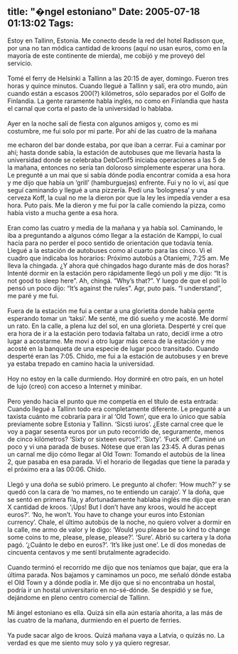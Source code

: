 title: "�ngel estoniano"
Date: 2005-07-18 01:13:02
Tags: 
---
Estoy en Tallinn, Estonia. Me conecto desde la red del hotel Radisson
que, por una no tan módica cantidad de kroons (aquí no usan euros, como
en la mayoría de este continente de mierda), me cobijó y me proveyó del
servicio.<br/><br/>
Tomé el ferry de Helsinki a Tallinn a las 20:15 de ayer, domingo.
Fueron tres horas y quince minutos. Cuando llegué a Tallinn y salí, era
otro mundo, aún cuando están a escasos 200(?) kilómetros, sólo
separados por el Golfo de Finlandia. La gente raramente habla inglés,
no como en Finlandia que hasta el carnal que corta el pasto de la
universidad lo hablaba.<br/><br/>
Ayer en la noche salí de fiesta con algunos amigos y, como es mi
costumbre, me fui solo por mi parte. Por ahí de las cuatro de la mañana

me echaron del bar donde estaba, por que iban a cerrar. Fui a caminar
por ahí; hasta donde sabía, la estación de autobuses que me llevaría
hasta la universidad donde se celebraba DebConf5 iniciaba operaciones a
las 5 de la mañana, entonces no sería tan doloroso simplemente esperar
una hora. Le pregunté a un mai que si sabía dónde podía encontrar
comida a esa hora y me dijo que había un &#8216;grill&#8217; (hamburguejas)
enfrente. Fui y no lo vi, así que seguí caminando y llegué a una
pizzería. Pedí una &#8216;bolognesa&#8217; y una cerveza Koff, la cual no me la
dieron por que la ley les impedía vender a esa hora. Puto país. Me la
dieron y me fui por la calle comiendo la pizza, como había visto a
mucha gente a esa hora.<br/><br/>
Eran como las cuatro y media de la mañana y ya había sol. Caminando, le
iba a preguntando a algunos cómo llegar a la estación de Kamppi, lo
cual hacía para no perder el poco sentido de orientación que todavía
tenía. Llegué a la estación de autobuses como al cuarto para las cinco.
Vi el cuadro que indicaba los horarios: Próximo autobús a Otaniemi,
7:25 am. Me lleva la chingada. ¿Y ahora qué chingados hago durante más
de dos horas? Intenté dormir en la estación pero rápidamente llegó un
poli y me dijo: &#8220;It is not good to sleep here&#8221;. Ah, chingá. &#8220;Why&#8217;s
that?&#8221;. Y luego de que el poli lo pensó un poco dijo: &#8220;It&#8217;s against the
rules&#8221;. Agr, puto país. &#8220;I understand&#8221;, me paré y me fui.<br/><br/>
Fuera de la estación me fui a centar a una glorietita donde había gente
esperando tomar un &#8216;taksi&#8217;. Me senté, me dió sueño y me acosté. Me
dormí un rato. En la calle, a plena luz del sol, en una glorieta.
Desperté y creí que era hora de ir a la estación pero todavía faltaba
un rato, decidí irme a otro lugar a acostarme. Me moví a otro lugar más
cerca de la estación y me acosté en la banqueta de una especie de lugar
poco transitado. Cuando desperté eran las 7:05. Chido, me fui a la
estación de autobuses y en breve ya estaba trepado en camino hacia la
universidad.<br/><br/>
Hoy no estoy en la calle durmiendo. Hoy dormiré en otro país, en un hotel de lujo (creo) con acceso a Internet y minibar.<br/><br/>
Pero yendo hacia el punto que me competía en el título de esta entrada:
Cuando llegué a Tallinn todo era completamente diferente. Le pregunté a
un taxista cuánto me cobraría para ir al &#8216;Old Town&#8217;, que era lo único
que sabía previamente sobre Estonia y Tallinn. &#8216;Sicsti iuros&#8217;. ¿Este
carnal cree que le voy a pagar sesenta euros por un puto recorrido de,
seguramente, menos de cinco kilómetros? &#8216;Sixty or sixteen euros?&#8217;.
&#8216;Sixty&#8217;. &#8216;Fuck off&#8217;. Caminé un poco y vi una parada de buses. Nótese
que eran las 23:45. A duras penas un carnal me dijo cómo llegar al Old
Town: Tomando el autobús de la línea 2, que pasaba en esa parada. Vi el
horario de llegadas que tiene la parada y el próximo era a las 00:06.
Chido.<br/><br/>
Llegó y una doña se subió primero. Le pregunto al chofer: &#8216;How much?&#8217; y
se quedó con la cara de &#8216;no mames, no te entiendo un carajo&#8217;. Y la
doña, que se sentó en primera fila, y afortunadamente hablaba inglés me
dijo que eran X cantidad de kroos. &#8216;¡Ups! But I don&#8217;t have any kroos,
would he accept euros?&#8217;. &#8216;No, he won&#8217;t. You have to change your euros
into Estonian currency&#8217;. Chale, el último autobús de la noche, no
quiero volver a dormir en la calle, me armo de valor y le digo: &#8216;Would
you please be so kind to change some coins to me, please, please,
please?&#8217;. &#8216;Sure&#8217;. Abrió su cartera y la doña pagó. &#8216;¿Cuánto le debo en
euros?&#8217;. &#8216;It&#8217;s like just one&#8217;. Le dí dos monedas de cincuenta centavos
y me sentí brutalmente agradecido.<br/><br/>
Cuando terminó el recorrido me dijo que nos teníamos que bajar, que era
la última parada. Nos bajamos y caminamos un poco, me señaló dónde
estaba el Old Town y a dónde podía ir. Me dijo que si no encontraba un
hostal, podría ir un hostal universitario en no-sé-dónde. Se despidió y
se fue, dejándome en pleno centro comercial de Tallinn.<br/><br/>
Mi ángel estoniano es ella. Quizá sin ella aún estaría ahorita, a las
más de las cuatro de la mañana, durmiendo en el puerto de ferries.<br/><br/>
Ya pude sacar algo de kroos. Quizá mañana vaya a Latvia, o quizás no. La verdad es que me siento muy solo y ya quiero regresar.<br/><br/><br/><br/>
